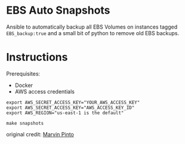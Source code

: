 # EBS Auto Snapshots

Ansible to automatically backup all EBS Volumes on instances
tagged `EBS_backup:true` and a small bit of python to remove
old EBS backups.

# Instructions

Prerequisites:
- Docker
- AWS access credentials

```
export AWS_SECRET_ACCESS_KEY="YOUR_AWS_ACCESS_KEY"
export AWS_SECRET_ACCESS_KEY="AWS_ACCESS_KEY_ID"
export AWS_REGION="us-east-1 is the default"

make snapshots
```

original credit: [Marvin Pinto](https://github.com/marvinpinto])
